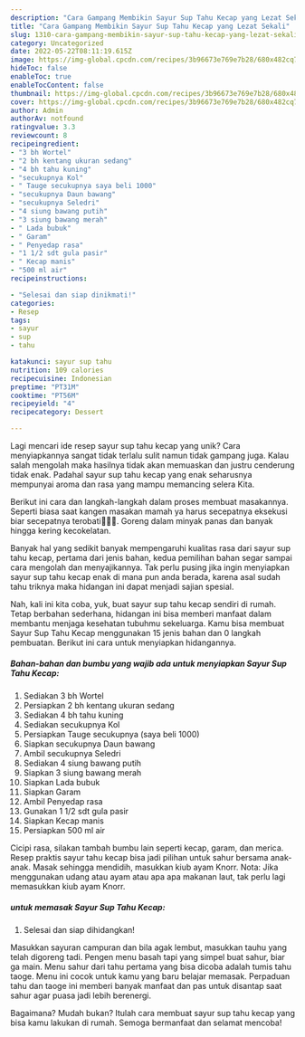 ```yaml
---
description: "Cara Gampang Membikin Sayur Sup Tahu Kecap yang Lezat Sekali"
title: "Cara Gampang Membikin Sayur Sup Tahu Kecap yang Lezat Sekali"
slug: 1310-cara-gampang-membikin-sayur-sup-tahu-kecap-yang-lezat-sekali
category: Uncategorized
date: 2022-05-22T08:11:19.615Z
image: https://img-global.cpcdn.com/recipes/3b96673e769e7b28/680x482cq70/sayur-sup-tahu-kecap-foto-resep-utama.jpg
hideToc: false
enableToc: true
enableTocContent: false
thumbnail: https://img-global.cpcdn.com/recipes/3b96673e769e7b28/680x482cq70/sayur-sup-tahu-kecap-foto-resep-utama.jpg
cover: https://img-global.cpcdn.com/recipes/3b96673e769e7b28/680x482cq70/sayur-sup-tahu-kecap-foto-resep-utama.jpg
author: Admin
authorAv: notfound
ratingvalue: 3.3
reviewcount: 8
recipeingredient:
- "3 bh Wortel"
- "2 bh kentang ukuran sedang"
- "4 bh tahu kuning"
- "secukupnya Kol"
- " Tauge secukupnya saya beli 1000"
- "secukupnya Daun bawang"
- "secukupnya Seledri"
- "4 siung bawang putih"
- "3 siung bawang merah"
- " Lada bubuk"
- " Garam"
- " Penyedap rasa"
- "1 1/2 sdt gula pasir"
- " Kecap manis"
- "500 ml air"
recipeinstructions:

- "Selesai dan siap dinikmati!"
categories:
- Resep
tags:
- sayur
- sup
- tahu

katakunci: sayur sup tahu 
nutrition: 109 calories
recipecuisine: Indonesian
preptime: "PT31M"
cooktime: "PT56M"
recipeyield: "4"
recipecategory: Dessert

---
```





Lagi mencari ide resep sayur sup tahu kecap yang unik? Cara menyiapkannya sangat tidak terlalu sulit namun tidak gampang juga. Kalau salah mengolah maka hasilnya tidak akan memuaskan dan justru cenderung tidak enak. Padahal sayur sup tahu kecap yang enak seharusnya mempunyai aroma dan rasa yang mampu memancing selera Kita.





Berikut ini cara dan langkah-langkah dalam proses membuat masakannya. Seperti biasa saat kangen masakan mamah ya harus secepatnya eksekusi biar secepatnya terobati🤤🤤🤤. Goreng dalam minyak panas dan banyak hingga kering kecokelatan.

Banyak hal yang sedikit banyak mempengaruhi kualitas rasa dari sayur sup tahu kecap, pertama dari jenis bahan, kedua pemilihan bahan segar sampai cara mengolah dan menyajikannya. Tak perlu pusing jika ingin menyiapkan sayur sup tahu kecap enak di mana pun anda berada, karena asal sudah tahu triknya maka hidangan ini dapat menjadi sajian spesial.






Nah, kali ini kita coba, yuk, buat sayur sup tahu kecap sendiri di rumah. Tetap berbahan sederhana, hidangan ini bisa memberi manfaat dalam membantu menjaga kesehatan tubuhmu sekeluarga. Kamu bisa membuat Sayur Sup Tahu Kecap menggunakan 15 jenis bahan dan 0 langkah pembuatan. Berikut ini cara untuk menyiapkan hidangannya.

<!--inarticleads1-->

##### Bahan-bahan dan bumbu yang wajib ada untuk menyiapkan Sayur Sup Tahu Kecap:

1. Sediakan 3 bh Wortel
1. Persiapkan 2 bh kentang ukuran sedang
1. Sediakan 4 bh tahu kuning
1. Sediakan secukupnya Kol
1. Persiapkan  Tauge secukupnya (saya beli 1000)
1. Siapkan secukupnya Daun bawang
1. Ambil secukupnya Seledri
1. Sediakan 4 siung bawang putih
1. Siapkan 3 siung bawang merah
1. Siapkan  Lada bubuk
1. Siapkan  Garam
1. Ambil  Penyedap rasa
1. Gunakan 1 1/2 sdt gula pasir
1. Siapkan  Kecap manis
1. Persiapkan 500 ml air


Cicipi rasa, silakan tambah bumbu lain seperti kecap, garam, dan merica. Resep praktis sayur tahu kecap bisa jadi pilihan untuk sahur bersama anak-anak. Masak sehingga mendidih, masukkan kiub ayam Knorr. Nota: Jika menggunakan udang atau ayam atau apa apa makanan laut, tak perlu lagi memasukkan kiub ayam Knorr. 

<!--inarticleads2-->

#####  untuk memasak Sayur Sup Tahu Kecap:


1. Selesai dan siap dihidangkan!

Masukkan sayuran campuran dan bila agak lembut, masukkan tauhu yang telah digoreng tadi. Pengen menu basah tapi yang simpel buat sahur, biar ga main. Menu sahur dari tahu pertama yang bisa dicoba adalah tumis tahu taoge. Menu ini cocok untuk kamu yang baru belajar memasak. Perpaduan tahu dan taoge ini memberi banyak manfaat dan pas untuk disantap saat sahur agar puasa jadi lebih berenergi. 

Bagaimana? Mudah bukan? Itulah cara membuat sayur sup tahu kecap yang bisa kamu lakukan di rumah. Semoga bermanfaat dan selamat mencoba!
